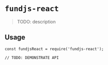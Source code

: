 # `fundjs-react`

> TODO: description

## Usage

```
const fundjsReact = require('fundjs-react');

// TODO: DEMONSTRATE API
```

